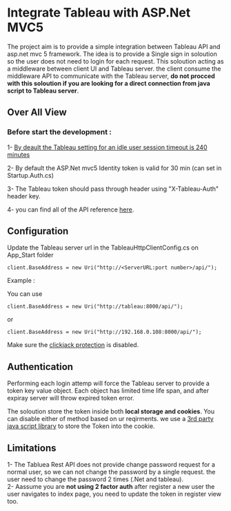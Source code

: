 # Integrate Tableau with ASP.Net MVC5 
The project aim is to provide a simple integration between Tableau API and asp.net mvc 5 framework.
The idea is to provide a Single sign in soloution so the user does not need to login for each request. 
This soloution acting as a middleware between client UI and Tableau server. the client consume the middleware API to communicate with the Tableau server, **do not procced with this soloution if you are looking for a direct connection from java script to Tableau server**.
## Over All View
### Before start the development : 

1- [By deault the Tableau setting for an idle user session timeout is 240 minutes](http://kb.tableau.com/articles/howto/changing-the-user-session-timeout)

2- By default the ASP.Net mvc5 Identity token is valid for 30 min (can set in Startup.Auth.cs)

3- The Tableau token should pass through header using "X-Tableau-Auth" header key. 

4- you can find all of the API reference [here](https://onlinehelp.tableau.com/current/api/rest_api/en-us/help.htm#REST/rest_api_ref.htm#API_Reference%3FTocPath%3DAPI%2520Reference%7C_____0).

## Configuration 

Update the Tableau server url in the TableauHttpClientConfig.cs on App_Start folder 

`` client.BaseAddress = new Uri("http://<ServerURL:port number>/api/"); ``

Example : 

You can use

`` client.BaseAddress = new Uri("http://tableau:8000/api/"); ``

or

`` client.BaseAddress = new Uri("http://192.168.0.108:8000/api/"); ``

Make sure the [clickjack protection](http://onlinehelp.tableau.com/current/server/en-us/clickjack_protection.htm) is disabled.

## Authentication

Performing each login attemp will force the Tableau server to provide a token key value object. Each object has limited time life span, and after expiray server will throw expired token error. 

The soloution store the token inside both **local storage and cookies**. You can disable either of method based on ur reqirments. we use a [3rd party java script library](https://developer.mozilla.org/en-US/docs/Web/API/Document/cookie/Simple_document.cookie_framework) to store the Token into the cookie.


## Limitations 

1- The Tabluea Rest API does not provide change password request for a normal user, so we can not change the password by a single request. the user need to change the password 2 times (.Net and tableau).  
2- Aassume you are **not using 2 factor auth** after register a new user the user navigates to index page, you need to update the token in register view too. 




